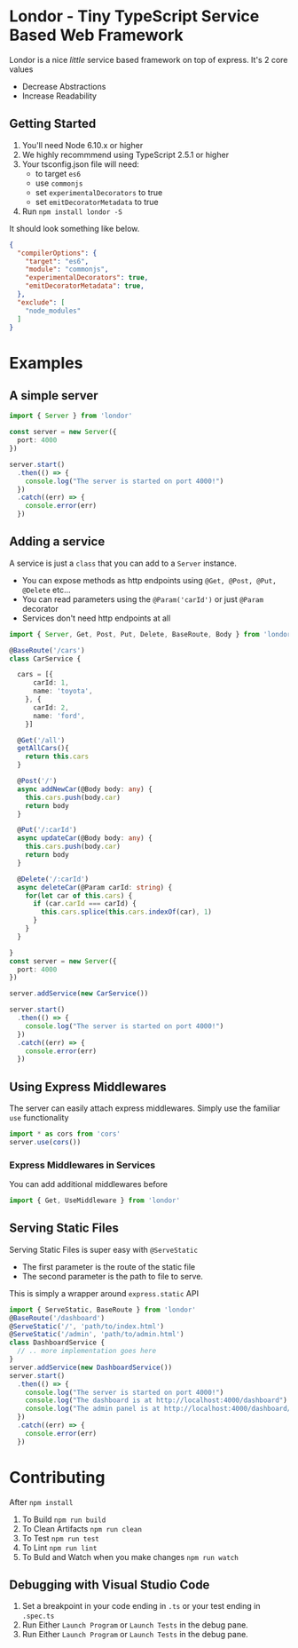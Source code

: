 
# Londor - Tiny TypeScript Service Based Web Framework
Londor is a nice _little_ service based framework on top of express. 
It's 2 core values
- Decrease Abstractions
- Increase Readability 

## Getting Started

1. You'll need Node 6.10.x or higher
2. We highly recommmend using TypeScript 2.5.1 or higher
3. Your tsconfig.json file will need:
    - to target `es6`
    - use `commonjs`
    - set `experimentalDecorators` to true
    - set `emitDecoratorMetadata` to true
4. Run `npm install londor -S` 

It should look something like below. 
```json
{
  "compilerOptions": {
    "target": "es6",
    "module": "commonjs",
    "experimentalDecorators": true,
    "emitDecoratorMetadata": true,
  },
  "exclude": [
    "node_modules"
  ]
}
```

# Examples

## A simple server
```typescript
import { Server } from 'londor'

const server = new Server({
  port: 4000
})

server.start()
  .then(() => {
    console.log("The server is started on port 4000!")
  })
  .catch((err) => {
    console.error(err)
  })
```

## Adding a service
A service is just a `class` that you can add to a `Server` instance.
- You can expose methods as http endpoints using `@Get, @Post, @Put, @Delete` etc...
- You can read parameters using the `@Param('carId')` or just `@Param` decorator
- Services don't need http endpoints at all
```typescript
import { Server, Get, Post, Put, Delete, BaseRoute, Body } from 'londor'

@BaseRoute('/cars')
class CarService {

  cars = [{
      carId: 1,
      name: 'toyota',
    }, {
      carId: 2,
      name: 'ford',
    }]

  @Get('/all')
  getAllCars(){
    return this.cars
  }

  @Post('/')
  async addNewCar(@Body body: any) {
    this.cars.push(body.car)
    return body
  }

  @Put('/:carId')
  async updateCar(@Body body: any) {
    this.cars.push(body.car)
    return body
  }

  @Delete('/:carId')
  async deleteCar(@Param carId: string) {
    for(let car of this.cars) {
      if (car.carId === carId) {
        this.cars.splice(this.cars.indexOf(car), 1)
      }
    }
  }

}
const server = new Server({
  port: 4000
})

server.addService(new CarService())

server.start()
  .then(() => {
    console.log("The server is started on port 4000!")
  })
  .catch((err) => {
    console.error(err)
  })
```

## Using Express Middlewares
The server can easily attach express middlewares. Simply use the familiar `use` functionality
```typescript
import * as cors from 'cors'
server.use(cors())
```

### Express Middlewares in Services
You can add additional middlewares before 

```typescript
import { Get, UseMiddleware } from 'londor'
```

## Serving Static Files

Serving Static Files is super easy with `@ServeStatic`
- The first parameter is the route of the static file
- The second parameter is the path to file to serve. 

This is simply a wrapper around `express.static` API

```typescript
import { ServeStatic, BaseRoute } from 'londor'
@BaseRoute('/dashboard')
@ServeStatic('/', 'path/to/index.html') 
@ServeStatic('/admin', 'path/to/admin.html') 
class DashboardService {
  // .. more implementation goes here
}
server.addService(new DashboardService())
server.start()
  .then(() => {
    console.log("The server is started on port 4000!")
    console.log("The dashboard is at http://localhost:4000/dashboard")
    console.log("The admin panel is at http://localhost:4000/dashboard/admin")
  })
  .catch((err) => {
    console.error(err)
  })
```

# Contributing

After `npm install`

1. To Build `npm run build`
2. To Clean Artifacts `npm run clean`
3. To Test `npm run test`
4. To Lint `npm run lint`
5. To Buld and Watch when you make changes `npm run watch`

## Debugging with Visual Studio Code

1. Set a breakpoint in your code ending in `.ts` or your test ending in `.spec.ts`
2. Run Either `Launch Program` or `Launch Tests` in the debug pane. 
3. Run Either `Launch Program` or `Launch Tests` in the debug pane. 
